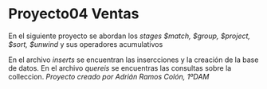 # Proyecto04 Ventas

En el siguiente proyecto se abordan los *stages* *$match, $group, $project, $sort, $unwind* y sus operadores acumulativos 
 	 
En el archivo *inserts* se encuentran las insercciones y la creación de la base de datos.
En el archivo *quereis* se encuentras las consultas sobre la colleccion.
*Proyecto creado por Adrián Ramos Colón, 1ºDAM*

 
